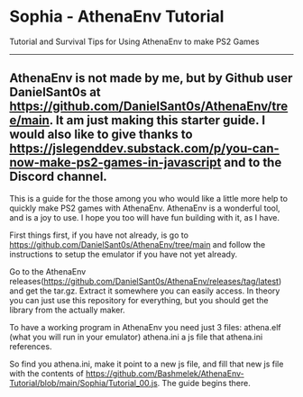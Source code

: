 # Sophia - AthenaEnv Tutorial
Tutorial and Survival Tips for Using AthenaEnv to make PS2 Games

-------------------------------------------------------
AthenaEnv is not made by me, but by Github user DanielSant0s at https://github.com/DanielSant0s/AthenaEnv/tree/main. It am just making this starter guide.  I would also like to give thanks to https://jslegenddev.substack.com/p/you-can-now-make-ps2-games-in-javascript and to the Discord channel.
------------------------------------------------------


This is a guide for the those among you who would like a little more help to quickly make PS2 games with AthenaEnv.  AthenaEnv is a wonderful tool, and is a joy to use.  I hope you too will have fun building with it, as I have.


First things first, if you have not already, is go to https://github.com/DanielSant0s/AthenaEnv/tree/main and follow the instructions to setup the emulator if you have not yet already. 

Go to the AthenaEnv releases(https://github.com/DanielSant0s/AthenaEnv/releases/tag/latest) and get the tar.gz. Extract it somewhere you can easily access.  In theory you can just use this repository for everything, but you should get the library from the actually maker.


To have a working program in AthenaEnv you need just 3 files:
athena.elf (what you will run in your emulator)
athena.ini
a js file that athena.ini references.

So find you athena.ini, make it point to a new js file, and fill that new js file with the contents of https://github.com/Bashmelek/AthenaEnv-Tutorial/blob/main/Sophia/Tutorial_00.js.  The guide begins there.
